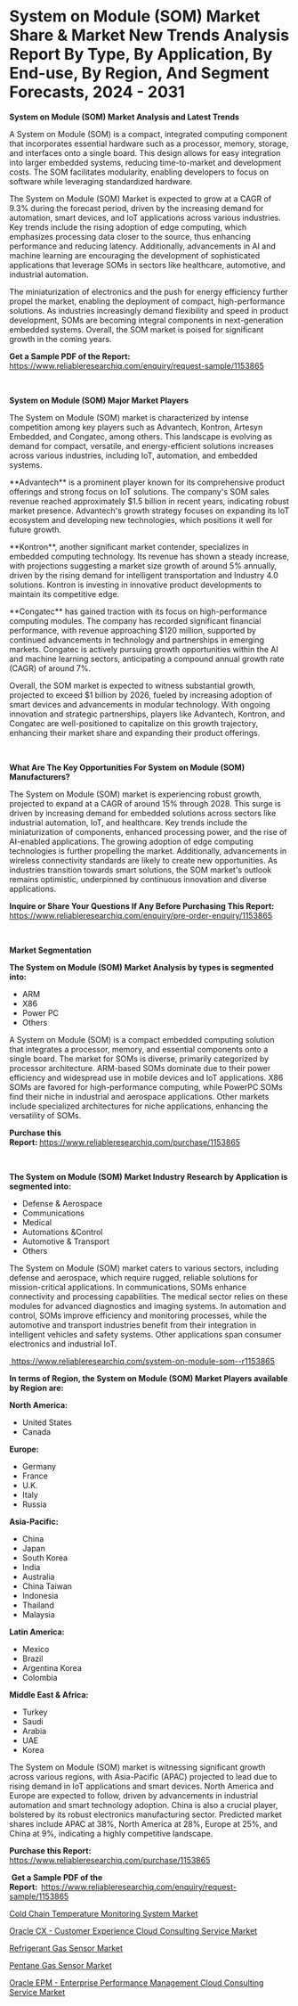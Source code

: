 <p><h1>System on Module (SOM) Market Share & Market New Trends Analysis Report By Type, By Application, By End-use, By Region, And Segment Forecasts, 2024 - 2031</h1></p><p><strong>System on Module (SOM) Market Analysis and Latest Trends</strong></p>
<p><p>A System on Module (SOM) is a compact, integrated computing component that incorporates essential hardware such as a processor, memory, storage, and interfaces onto a single board. This design allows for easy integration into larger embedded systems, reducing time-to-market and development costs. The SOM facilitates modularity, enabling developers to focus on software while leveraging standardized hardware.</p><p>The System on Module (SOM) Market is expected to grow at a CAGR of 9.3% during the forecast period, driven by the increasing demand for automation, smart devices, and IoT applications across various industries. Key trends include the rising adoption of edge computing, which emphasizes processing data closer to the source, thus enhancing performance and reducing latency. Additionally, advancements in AI and machine learning are encouraging the development of sophisticated applications that leverage SOMs in sectors like healthcare, automotive, and industrial automation.</p><p>The miniaturization of electronics and the push for energy efficiency further propel the market, enabling the deployment of compact, high-performance solutions. As industries increasingly demand flexibility and speed in product development, SOMs are becoming integral components in next-generation embedded systems. Overall, the SOM market is poised for significant growth in the coming years.</p></p>
<p><strong>Get a Sample PDF of the Report:&nbsp;</strong> <a href="https://www.reliableresearchiq.com/enquiry/request-sample/1153865?utm_campaign=1144&utm_medium=2&utm_source=Github&utm_content=ia&utm_term=17102024&utm_id=system-on-module-som">https://www.reliableresearchiq.com/enquiry/request-sample/1153865</a></p>
<p>&nbsp;</p>
<p><strong>System on Module (SOM) Major Market Players</strong></p>
<p><p>The System on Module (SOM) market is characterized by intense competition among key players such as Advantech, Kontron, Artesyn Embedded, and Congatec, among others. This landscape is evolving as demand for compact, versatile, and energy-efficient solutions increases across various industries, including IoT, automation, and embedded systems.</p><p>**Advantech** is a prominent player known for its comprehensive product offerings and strong focus on IoT solutions. The company's SOM sales revenue reached approximately $1.5 billion in recent years, indicating robust market presence. Advantech's growth strategy focuses on expanding its IoT ecosystem and developing new technologies, which positions it well for future growth.</p><p>**Kontron**, another significant market contender, specializes in embedded computing technology. Its revenue has shown a steady increase, with projections suggesting a market size growth of around 5% annually, driven by the rising demand for intelligent transportation and Industry 4.0 solutions. Kontron is investing in innovative product developments to maintain its competitive edge.</p><p>**Congatec** has gained traction with its focus on high-performance computing modules. The company has recorded significant financial performance, with revenue approaching $120 million, supported by continued advancements in technology and partnerships in emerging markets. Congatec is actively pursuing growth opportunities within the AI and machine learning sectors, anticipating a compound annual growth rate (CAGR) of around 7%.</p><p>Overall, the SOM market is expected to witness substantial growth, projected to exceed $1 billion by 2026, fueled by increasing adoption of smart devices and advancements in modular technology. With ongoing innovation and strategic partnerships, players like Advantech, Kontron, and Congatec are well-positioned to capitalize on this growth trajectory, enhancing their market share and expanding their product offerings.</p></p>
<p>&nbsp;</p>
<p><strong>What Are The Key Opportunities For System on Module (SOM) Manufacturers?</strong></p>
<p><p>The System on Module (SOM) market is experiencing robust growth, projected to expand at a CAGR of around 15% through 2028. This surge is driven by increasing demand for embedded solutions across sectors like industrial automation, IoT, and healthcare. Key trends include the miniaturization of components, enhanced processing power, and the rise of AI-enabled applications. The growing adoption of edge computing technologies is further propelling the market. Additionally, advancements in wireless connectivity standards are likely to create new opportunities. As industries transition towards smart solutions, the SOM market's outlook remains optimistic, underpinned by continuous innovation and diverse applications.</p></p>
<p><strong>Inquire or Share Your Questions If Any Before Purchasing This Report:</strong> <a href="https://www.reliableresearchiq.com/enquiry/pre-order-enquiry/1153865?utm_campaign=1144&utm_medium=2&utm_source=Github&utm_content=ia&utm_term=17102024&utm_id=system-on-module-som">https://www.reliableresearchiq.com/enquiry/pre-order-enquiry/1153865</a></p>
<p>&nbsp;</p>
<p><strong>Market Segmentation</strong></p>
<p><strong>The System on Module (SOM) Market Analysis by types is segmented into:</strong></p>
<p><ul><li>ARM</li><li>X86</li><li>Power PC</li><li>Others</li></ul></p>
<p><p>A System on Module (SOM) is a compact embedded computing solution that integrates a processor, memory, and essential components onto a single board. The market for SOMs is diverse, primarily categorized by processor architecture. ARM-based SOMs dominate due to their power efficiency and widespread use in mobile devices and IoT applications. X86 SOMs are favored for high-performance computing, while PowerPC SOMs find their niche in industrial and aerospace applications. Other markets include specialized architectures for niche applications, enhancing the versatility of SOMs.</p></p>
<p><strong>Purchase this Report:&nbsp;</strong><a href="https://www.reliableresearchiq.com/purchase/1153865?utm_campaign=1144&utm_medium=2&utm_source=Github&utm_content=ia&utm_term=17102024&utm_id=system-on-module-som">https://www.reliableresearchiq.com/purchase/1153865</a></p>
<p>&nbsp;</p>
<p><strong>The System on Module (SOM) Market Industry Research by Application is segmented into:</strong></p>
<p><ul><li>Defense & Aerospace</li><li>Communications</li><li>Medical</li><li>Automations &Control</li><li>Automotive & Transport</li><li>Others</li></ul></p>
<p><p>The System on Module (SOM) market caters to various sectors, including defense and aerospace, which require rugged, reliable solutions for mission-critical applications. In communications, SOMs enhance connectivity and processing capabilities. The medical sector relies on these modules for advanced diagnostics and imaging systems. In automation and control, SOMs improve efficiency and monitoring processes, while the automotive and transport industries benefit from their integration in intelligent vehicles and safety systems. Other applications span consumer electronics and industrial IoT.</p></p>
<p><a href="https://www.reliableresearchiq.com/system-on-module-som--r1153865?utm_campaign=1144&utm_medium=2&utm_source=Github&utm_content=ia&utm_term=17102024&utm_id=system-on-module-som">&nbsp;https://www.reliableresearchiq.com/system-on-module-som--r1153865</a></p>
<p><strong>In terms of Region, the System on Module (SOM) Market Players available by Region are:</strong></p>
<p>
    <p> <strong> North America: </strong>
        <ul>
            <li>United States</li>
            <li>Canada</li>
        </ul>
        </p> 
    <p> <strong> Europe: </strong>
        <ul>
            <li>Germany</li>
            <li>France</li>
            <li>U.K.</li>
            <li>Italy</li>
            <li>Russia</li>
        </ul>
        </p> 
    <p> <strong> Asia-Pacific: </strong>
        <ul>
            <li>China</li>
            <li>Japan</li>
            <li>South Korea</li>
            <li>India</li>
            <li>Australia</li>
            <li>China Taiwan</li>
            <li>Indonesia</li>
            <li>Thailand</li>
            <li>Malaysia</li>
        </ul>
        </p> 
    <p> <strong> Latin America: </strong>
        <ul>
            <li>Mexico</li>
            <li>Brazil</li>
            <li>Argentina Korea</li>
            <li>Colombia</li>
        </ul>
        </p> 
    <p> <strong> Middle East & Africa: </strong>
        <ul>
            <li>Turkey</li>
            <li>Saudi</li>
            <li>Arabia</li>
            <li>UAE</li>
            <li>Korea</li>
        </ul>
    </p>
    </p>
<p><p>The System on Module (SOM) market is witnessing significant growth across various regions, with Asia-Pacific (APAC) projected to lead due to rising demand in IoT applications and smart devices. North America and Europe are expected to follow, driven by advancements in industrial automation and smart technology adoption. China is also a crucial player, bolstered by its robust electronics manufacturing sector. Predicted market shares include APAC at 38%, North America at 28%, Europe at 25%, and China at 9%, indicating a highly competitive landscape.</p></p>
<p><strong>Purchase this Report: </strong><a href="https://www.reliableresearchiq.com/purchase/1153865?utm_campaign=1144&utm_medium=2&utm_source=Github&utm_content=ia&utm_term=17102024&utm_id=system-on-module-som">https://www.reliableresearchiq.com/purchase/1153865</a></p>
<p>&nbsp;<strong>Get a Sample PDF of the Report:&nbsp;&nbsp;</strong><a href="https://www.reliableresearchiq.com/enquiry/request-sample/1153865?utm_campaign=1144&utm_medium=2&utm_source=Github&utm_content=ia&utm_term=17102024&utm_id=system-on-module-som">https://www.reliableresearchiq.com/enquiry/request-sample/1153865</a></p>
<p><strong></strong></p>
<p><p><a href="https://issuu.com/reportprime-2/docs/cold-chain-temperature-monitoring-s_73c9ac6e5383dd?utm_campaign=1144&utm_medium=2&utm_source=Github&utm_content=ia&utm_term=17102024&utm_id=system-on-module-som">Cold Chain Temperature Monitoring System Market</a></p><p><a href="https://github.com/sirenazorzi6lw/Market-Research-Report-List-1/blob/main/oracle-cx-customer-experience-cloud-consulting-service-market.md?utm_campaign=1144&utm_medium=2&utm_source=Github&utm_content=ia&utm_term=17102024&utm_id=system-on-module-som">Oracle CX - Customer Experience Cloud Consulting Service Market</a></p><p><a href="https://www.linkedin.com/pulse/surfing-refrigerant-gas-sensor-wave-riding-market-currents-rdgwc?utm_campaign=1144&utm_medium=2&utm_source=Github&utm_content=ia&utm_term=17102024&utm_id=system-on-module-som">Refrigerant Gas Sensor Market</a></p><p><a href="https://www.linkedin.com/pulse/pentane-gas-sensor-industry-sector-market-dynamics-future-scenarios-jjyic?utm_campaign=1144&utm_medium=2&utm_source=Github&utm_content=ia&utm_term=17102024&utm_id=system-on-module-som">Pentane Gas Sensor Market</a></p><p><a href="https://github.com/carmelrundv1/Market-Research-Report-List-1/blob/main/oracle-epm-enterprise-performance-management-cloud-consulting-service-market.md?utm_campaign=1144&utm_medium=2&utm_source=Github&utm_content=ia&utm_term=17102024&utm_id=system-on-module-som">Oracle EPM - Enterprise Performance Management Cloud Consulting Service Market</a></p></p>